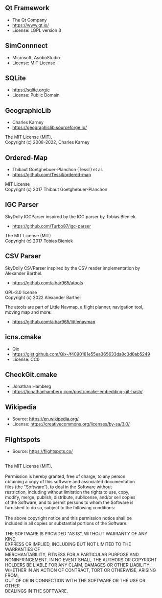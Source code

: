 ## Qt Framework
- The Qt Company
- https://www.qt.io/
- License: LGPL version 3

## SimConnnect
- Microsoft, AsoboStudio
- License: MIT License

## SQLite
- https://sqlite.org/c
- License: Public Domain

## GeographicLib
- Charles Karney
- https://geographiclib.sourceforge.io/

The MIT License (MIT).\
Copyright (c) 2008-2022, Charles Karney

## Ordered-Map
- Thibaut Goetghebuer-Planchon (Tessil) et al.
- https://github.com/Tessil/ordered-map

MIT License\
Copyright (c) 2017 Thibaut Goetghebuer-Planchon

## IGC Parser
SkyDolly IGCParser inspired by the IGC parser by Tobias Bieniek.
- https://github.com/Turbo87/igc-parser

The MIT License (MIT)\
Copyright (c) 2017 Tobias Bieniek

## CSV Parser
SkyDolly CSVParser inspired by the CSV reader implementation by Alexander Barthel.
- https://github.com/albar965/atools

GPL-3.0 license \
Copyright (c) 2022 Alexander Barthel

The atools are part of Little Navmap, a flight planner, navigation tool, moving map and more:
- https://github.com/albar965/littlenavmap

## icns.cmake
- Qix
- https://gist.github.com/Qix-/f4090181e55ea365633da8c3d0ab5249
- License: CC0

## CheckGit.cmake
- Jonathan Hamberg
- https://jonathanhamberg.com/post/cmake-embedding-git-hash/

## Wikipedia
- Source: https://en.wikipedia.org/
- License: https://creativecommons.org/licenses/by-sa/3.0/

## Flightspots
- Source: https://flightspots.co/

\
The MIT License (MIT).\
\
Permission is hereby granted, free of charge, to any person\
obtaining a copy of this software and associated documentation\
files (the "Software"), to deal in the Software without\
restriction, including without limitation the rights to use, copy,\
modify, merge, publish, distribute, sublicense, and/or sell copies\
of the Software, and to permit persons to whom the Software is\
furnished to do so, subject to the following conditions:\
\
The above copyright notice and this permission notice shall be\
included in all copies or substantial portions of the Software.\
\
THE SOFTWARE IS PROVIDED "AS IS", WITHOUT WARRANTY OF ANY KIND,\
EXPRESS OR IMPLIED, INCLUDING BUT NOT LIMITED TO THE WARRANTIES OF\
MERCHANTABILITY, FITNESS FOR A PARTICULAR PURPOSE AND\
NONINFRINGEMENT.  IN NO EVENT SHALL THE AUTHORS OR COPYRIGHT\
HOLDERS BE LIABLE FOR ANY CLAIM, DAMAGES OR OTHER LIABILITY,\
WHETHER IN AN ACTION OF CONTRACT, TORT OR OTHERWISE, ARISING FROM,\
OUT OF OR IN CONNECTION WITH THE SOFTWARE OR THE USE OR OTHER\
DEALINGS IN THE SOFTWARE.
